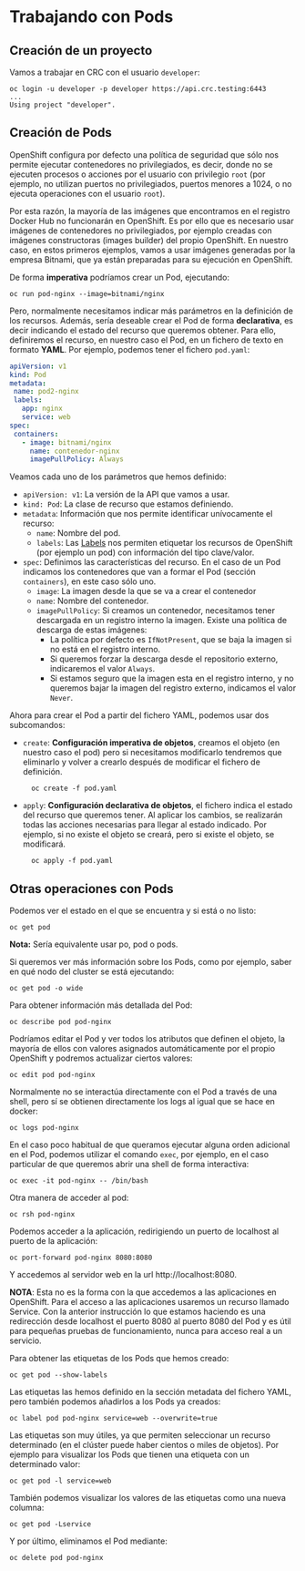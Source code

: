 # Trabajando con Pods

## Creación de un proyecto

Vamos a trabajar en CRC con el usuario `developer`:

    oc login -u developer -p developer https://api.crc.testing:6443
    ...
    Using project "developer".

## Creación de Pods

OpenShift configura por defecto una política de seguridad que sólo nos permite ejecutar contenedores no privilegiados, es decir, donde no se ejecuten procesos o acciones por el usuario con privilegio `root` (por ejemplo, no utilizan puertos no privilegiados, puertos menores a 1024, o no ejecuta operaciones con el usuario `root`). 

Por esta razón, la mayoría de las imágenes que encontramos en el registro Docker Hub no funcionarán en OpenShift. Es por ello que es necesario usar imágenes de contenedores no privilegiados, por ejemplo creadas con imágenes constructoras (images builder) del propio OpenShift. En nuestro caso, en estos primeros ejemplos, vamos a usar imágenes generadas por la empresa Bitnami, que ya están preparadas para su ejecución en OpenShift.

De forma **imperativa** podríamos crear un Pod, ejecutando:

    oc run pod-nginx --image=bitnami/nginx

Pero, normalmente necesitamos indicar más parámetros en la definición de los recursos. Además, sería deseable crear el Pod de forma **declarativa**, es decir indicando el estado del recurso que queremos obtener. Para ello, definiremos el recurso, en nuestro caso el Pod, en un fichero de texto en formato **YAML**. Por ejemplo, podemos tener el fichero `pod.yaml`:

```yaml
apiVersion: v1 
kind: Pod 
metadata: 
 name: pod2-nginx 
 labels:
   app: nginx
   service: web
spec: 
 containers:
   - image: bitnami/nginx
     name: contenedor-nginx
     imagePullPolicy: Always
```

Veamos cada uno de los parámetros que hemos definido:

* `apiVersion: v1`: La versión de la API que vamos a usar.
* `kind: Pod`: La clase de recurso que estamos definiendo.
* `metadata`: Información que nos permite identificar unívocamente el recurso:
    * `name`: Nombre del pod.
    * `labels`: Las [Labels](https://kubernetes.io/docs/concepts/overview/working-with-objects/labels/) nos permiten etiquetar los recursos de OpenShift (por ejemplo un pod) con información del tipo clave/valor.
* `spec`: Definimos las características del recurso. En el caso de un Pod indicamos los contenedores que van a formar el Pod (sección `containers`), en este caso sólo uno.
    * `image`: La imagen desde la que se va a crear el contenedor
    * `name`: Nombre del contenedor.
    * `imagePullPolicy`: Si creamos un contenedor, necesitamos tener descargada en un registro interno la imagen. Existe una política de descarga de estas imágenes:
        * La política por defecto es `IfNotPresent`, que se baja la imagen si no está en el registro interno.
        * Si queremos forzar la descarga desde el repositorio externo, indicaremos el valor `Always`.
        * Si estamos seguro que la imagen esta en el registro interno, y no queremos bajar la imagen del registro externo, indicamos el valor `Never`.

Ahora para crear el Pod a partir del fichero YAML, podemos usar dos subcomandos:

* `create`: **Configuración imperativa de objetos**, creamos el objeto (en nuestro caso el pod) pero si necesitamos modificarlo tendremos que eliminarlo y volver a crearlo después de modificar el fichero de definición.

        oc create -f pod.yaml

* `apply`: **Configuración declarativa de objetos**, el fichero indica el estado del recurso que queremos tener. Al aplicar los cambios, se realizarán todas las acciones necesarias para llegar al estado indicado. Por ejemplo, si no existe el objeto se creará, pero si existe el objeto, se modificará.

        oc apply -f pod.yaml

## Otras operaciones con Pods

Podemos ver el estado en el que se encuentra y si está o no listo:

    oc get pod

**Nota:** Sería equivalente usar po, pod o pods.

Si queremos ver más información sobre los Pods, como por ejemplo, saber en qué nodo del cluster se está ejecutando:

    oc get pod -o wide

Para obtener información más detallada del Pod:

    oc describe pod pod-nginx

Podríamos editar el Pod y ver todos los atributos que definen el objeto, la mayoría de ellos con valores asignados automáticamente por el propio OpenShift y podremos actualizar ciertos valores:

    oc edit pod pod-nginx

Normalmente no se interactúa directamente con el Pod a través de una shell, pero sí se obtienen directamente los logs al igual que se hace
en docker:

    oc logs pod-nginx

En el caso poco habitual de que queramos ejecutar alguna orden adicional en el Pod, podemos utilizar el comando `exec`, por ejemplo, en el caso particular de que queremos abrir una shell de forma interactiva:

    oc exec -it pod-nginx -- /bin/bash

Otra manera de acceder al pod:

    oc rsh pod-nginx

Podemos acceder a la aplicación, redirigiendo un puerto de localhost al puerto de la aplicación:

    oc port-forward pod-nginx 8080:8080

Y accedemos al servidor web en la url http://localhost:8080.

**NOTA**: Esta no es la forma con la que accedemos a las aplicaciones en OpenShift. Para el acceso a las aplicaciones usaremos un recurso llamado Service. Con la anterior instrucción lo que estamos haciendo es una redirección desde localhost el puerto 8080 al puerto 8080 del Pod y es útil para pequeñas pruebas de funcionamiento, nunca para acceso real a un servicio.

Para obtener las etiquetas de los Pods que hemos creado:

    oc get pod --show-labels

Las etiquetas las hemos definido en la sección metadata del fichero YAML, pero también podemos añadirlos a los Pods ya creados:

    oc label pod pod-nginx service=web --overwrite=true

Las etiquetas son muy útiles, ya que permiten seleccionar un recurso determinado (en el clúster puede haber cientos o miles de objetos). Por ejemplo para visualizar los Pods que tienen una etiqueta con un determinado valor:

    oc get pod -l service=web

También podemos visualizar los valores de las etiquetas como una nueva
columna:

    oc get pod -Lservice

Y por último, eliminamos el Pod mediante:

    oc delete pod pod-nginx
